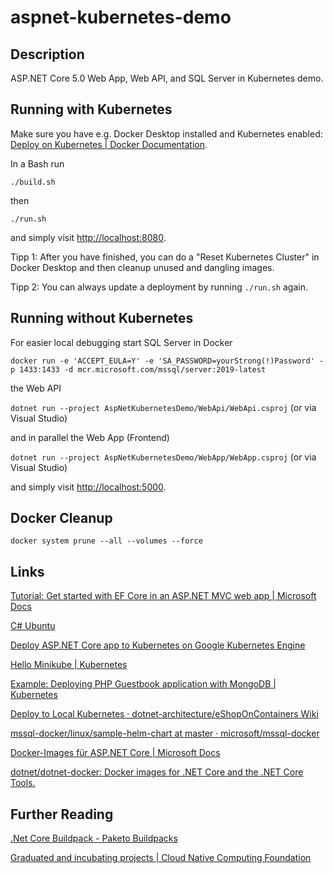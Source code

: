 # aspnet-kubernetes-demo

## Description

ASP.NET Core 5.0 Web App, Web API, and SQL Server in Kubernetes demo.

## Running with Kubernetes

Make sure you have e.g. Docker Desktop installed and Kubernetes enabled: [Deploy on Kubernetes | Docker Documentation](https://docs.docker.com/desktop/kubernetes/).

In a Bash run

`./build.sh`

then

`./run.sh`

and simply visit <http://localhost:8080>.

Tipp 1: After you have finished, you can do a "Reset Kubernetes Cluster" in Docker Desktop and then cleanup unused and dangling images.

Tipp 2: You can always update a deployment by running `./run.sh` again.

## Running without Kubernetes

For easier local debugging start SQL Server in Docker

`docker run -e 'ACCEPT_EULA=Y' -e 'SA_PASSWORD=yourStrong(!)Password' -p 1433:1433 -d mcr.microsoft.com/mssql/server:2019-latest`

the Web API

`dotnet run --project AspNetKubernetesDemo/WebApi/WebApi.csproj` (or via Visual Studio)

and in parallel the Web App (Frontend)

`dotnet run --project AspNetKubernetesDemo/WebApp/WebApp.csproj` (or via Visual Studio)

and simply visit <http://localhost:5000>.

## Docker Cleanup

`docker system prune --all --volumes --force`

## Links

[Tutorial: Get started with EF Core in an ASP.NET MVC web app | Microsoft Docs](https://docs.microsoft.com/en-us/aspnet/core/data/ef-mvc/intro?view=aspnetcore-5.0)

[C# Ubuntu](https://www.microsoft.com/en-us/sql-server/developer-get-started/csharp/ubuntu)

[Deploy ASP.NET Core app to Kubernetes on Google Kubernetes Engine](https://codelabs.developers.google.com/codelabs/cloud-kubernetes-aspnetcore)

[Hello Minikube | Kubernetes](https://kubernetes.io/docs/tutorials/hello-minikube/)

[Example: Deploying PHP Guestbook application with MongoDB | Kubernetes](https://kubernetes.io/docs/tutorials/stateless-application/guestbook/)

[Deploy to Local Kubernetes · dotnet-architecture/eShopOnContainers Wiki](https://github.com/dotnet-architecture/eShopOnContainers/wiki/Deploy-to-Local-Kubernetes)

[mssql-docker/linux/sample-helm-chart at master · microsoft/mssql-docker](https://github.com/microsoft/mssql-docker/tree/master/linux/sample-helm-chart)

[Docker-Images für ASP.NET Core | Microsoft Docs](https://docs.microsoft.com/de-de/aspnet/core/host-and-deploy/docker/building-net-docker-images?view=aspnetcore-5.0)

[dotnet/dotnet-docker: Docker images for .NET Core and the .NET Core Tools.](https://github.com/dotnet/dotnet-docker)

## Further Reading

[.Net Core Buildpack - Paketo Buildpacks](https://paketo.io/docs/buildpacks/language-family-buildpacks/dotnet-core/)

[Graduated and incubating projects | Cloud Native Computing Foundation](https://www.cncf.io/projects/)
